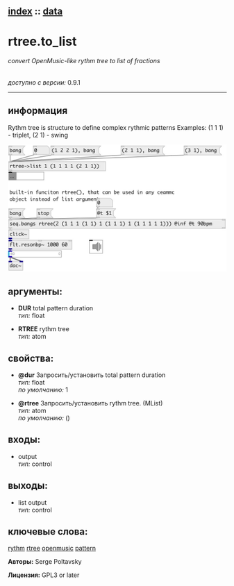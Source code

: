 [index](index.html) :: [data](category_data.html)
---

# rtree.to_list

###### convert OpenMusic-like rythm tree to list of fractions

*доступно с версии:* 0.9.1

---


## информация
Rythm tree is structure to define complex rythmic patterns Examples: (1 1 1) - triplet, (2 1) - swing


[![example](../examples/img/rtree.to_list.jpg)](../examples/pd/rtree.to_list.pd)



## аргументы:

* **DUR**
total pattern duration<br>
_тип:_ float<br>

* **RTREE**
rythm tree<br>
_тип:_ atom<br>





## свойства:

* **@dur** 
Запросить/установить total pattern duration<br>
_тип:_ float<br>
_по умолчанию:_ 1<br>

* **@rtree** 
Запросить/установить rythm tree. (MList)<br>
_тип:_ atom<br>
_по умолчанию:_ ()<br>



## входы:

* output<br>
_тип:_ control



## выходы:

* list output<br>
_тип:_ control



## ключевые слова:

[rythm](keywords/rythm.html)
[rtree](keywords/rtree.html)
[openmusic](keywords/openmusic.html)
[pattern](keywords/pattern.html)






**Авторы:** Serge Poltavsky




**Лицензия:** GPL3 or later





